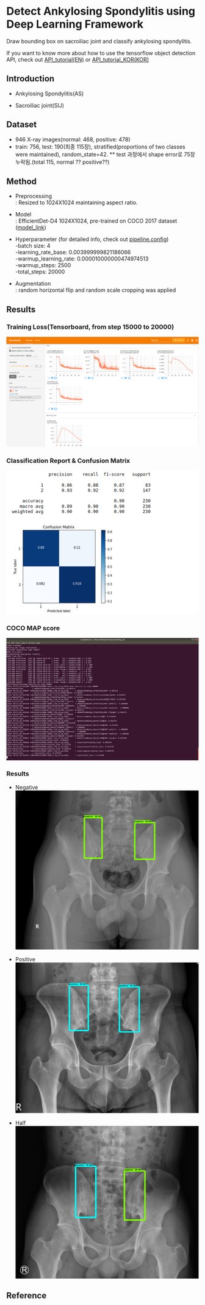 # Detect Ankylosing Spondylitis using Deep Learning Framework
Draw bounding box on sacroiliac joint and classify ankylosing spondylitis.

If you want to know more about how to use the tensorflow object detection API, check out [API_tutorial(EN)](API_tutorial.md) or [API_tutorial_KOR(KOR)](API_tutorial_KOR.md)

## Introduction
* Ankylosing Spondylitis(AS)

* Sacroiliac joint(SIJ)

## Dataset
* 946 X-ray images(normal: 468, positive: 478)
* train: 756, test: 190(최종 115장), stratified(proportions of two classes were maintained), random_state=42.
** test 과정에서 shape error로 75장 누락됨.(total 115, normal ?? positive??)

## Method
* Preprocessing \
: Resized to 1024X1024 maintaining aspect ratio.

* Model \
: EfficientDet-D4 1024X1024, pre-trained on COCO 2017 dataset ([model_link](https://github.com/tensorflow/models/blob/master/research/object_detection/g3doc/tf2_detection_zoo.md))

* Hyperparameter (for detailed info, check out [pipeline.config](models/efficientdet_d4_coco17_tpu-32/pipeline.config)) \
-batch size: 4 \
-learning_rate_base: 0.003999999821186066 \
-warmup_learning_rate: 0.000010000000474974513 \
-warmup_steps: 2500 \
-total_steps: 20000

* Augmentation \
: random horizontal flip and random scale cropping was applied

## Results
### Training Loss(Tensorboard, from step 15000 to 20000)

![alt_text][tensorboard]

### Classification Report & Confusion Matrix

![alt text][confusion_matrix]

### COCO MAP score
![alt text][coco_map]

### Results
- Negative
![alt text][negative]

- Positive
![alt text][positive]

- Half
![alt text][half]


[tensorboard]: exported-models/my_model_201014/tensorboard.png 
[confusion_matrix]: exported-models/my_model_201014/confusion_matrix.png
[coco_map]: exported-models/my_model_201014/cocomap.png
[negative]: exported-models/my_model_201014/negative.png
[positive]: exported-models/my_model_201014/positive.png
[half]: exported-models/my_model_201014/index.png

## Reference
